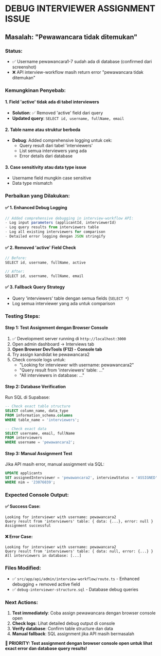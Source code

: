 # DEBUG INTERVIEWER ASSIGNMENT ISSUE

## Masalah: "Pewawancara tidak ditemukan"

### Status:

- ✅ Username pewawancara1-7 sudah ada di database (confirmed dari screenshot)
- ❌ API interview-workflow masih return error "pewawancara tidak ditemukan"

### Kemungkinan Penyebab:

#### 1. Field 'active' tidak ada di tabel interviewers

- **Solution**: ✅ Removed 'active' field dari query
- **Updated query**: `SELECT id, username, fullName, email`

#### 2. Table name atau struktur berbeda

- **Debug**: Added comprehensive logging untuk cek:
  - Query result dari tabel 'interviewers'
  - List semua interviewers yang ada
  - Error details dari database

#### 3. Case sensitivity atau data type issue

- Username field mungkin case sensitive
- Data type mismatch

### Perbaikan yang Dilakukan:

#### ✅ 1. Enhanced Debug Logging

```typescript
// Added comprehensive debugging in interview-workflow API:
- Log input parameters (applicantId, interviewerId)
- Log query results from interviewers table
- Log all existing interviewers for comparison
- Detailed error logging dengan JSON stringify
```

#### ✅ 2. Removed 'active' Field Check

```typescript
// Before:
SELECT id, username, fullName, active

// After:
SELECT id, username, fullName, email
```

#### ✅ 3. Fallback Query Strategy

- Query 'interviewers' table dengan semua fields (`SELECT *`)
- Log semua interviewer yang ada untuk comparison

### Testing Steps:

#### Step 1: Test Assignment dengan Browser Console

1. ✅ Development server running di `http://localhost:3000`
2. Open admin dashboard → Interviews tab
3. **Open Browser DevTools (F12) - Console tab**
4. Try assign kandidat ke pewawancara2
5. Check console logs untuk:
   - "Looking for interviewer with username: pewawancara2"
   - "Query result from 'interviewers' table: ..."
   - "All interviewers in database: ..."

#### Step 2: Database Verification

Run SQL di Supabase:

```sql
-- Check exact table structure
SELECT column_name, data_type
FROM information_schema.columns
WHERE table_name = 'interviewers';

-- Check exact data
SELECT username, email, fullName
FROM interviewers
WHERE username = 'pewawancara2';
```

#### Step 3: Manual Assignment Test

Jika API masih error, manual assignment via SQL:

```sql
UPDATE applicants
SET assignedInterviewer = 'pewawancara2', interviewStatus = 'ASSIGNED'
WHERE nim = '23076039';
```

### Expected Console Output:

#### ✅ Success Case:

```
Looking for interviewer with username: pewawancara2
Query result from 'interviewers' table: { data: {...}, error: null }
Assignment successful
```

#### ❌ Error Case:

```
Looking for interviewer with username: pewawancara2
Query result from 'interviewers' table: { data: null, error: {...} }
All interviewers in database: [...]
```

### Files Modified:

- ✅ `src/app/api/admin/interview-workflow/route.ts` - Enhanced debugging + removed active field
- ✅ `debug-interviewer-structure.sql` - Database debug queries

### Next Actions:

1. **Test immediately**: Coba assign pewawancara dengan browser console open
2. **Check logs**: Lihat detailed debug output di console
3. **Verify database**: Confirm table structure dan data
4. **Manual fallback**: SQL assignment jika API masih bermasalah

**🎯 PRIORITY: Test assignment dengan browser console open untuk lihat exact error dan database query results!**
